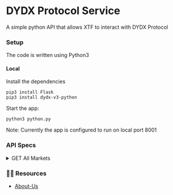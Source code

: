 # DYDX Protocol Service

A simple python API that allows XTF to interact with DYDX Protocol


### Setup

The code is written using Python3

#### Local

Install the dependencies
```
pip3 install Flask
pip3 install dydx-v3-python
```

Start the app:
```
python3 python.py
```

Note: Currently the app is configured to run on local port 8001

### API Specs

<details>
    <summary>GET All Markets</summary>

Request Type: GET

Request Endpoint: /api/markets

Request Headers: None

Request Body: NA

Response Headers: None

Response Body:
```
[
    {
        "assetResolution": "100000000",
        "baseAsset": "AAVE",
        "baselinePositionSize": "7000",
        "incrementalInitialMarginFraction": "0.02",
        "incrementalPositionSize": "1400",
        "indexPrice": "86.7038",
        "initialMarginFraction": "0.1",
        "maintenanceMarginFraction": "0.05",
        "market": "AAVE-USD",
        "maxPositionSize": "70000",
        "minOrderSize": "0.1",
        "nextFundingAt": "2023-01-17T17:00:00.000Z",
        "nextFundingRate": "-0.0000152058",
        "openInterest": "21708.62",
        "oraclePrice": "86.8400",
        "priceChange24H": "7.073792",
        "quoteAsset": "USD",
        "status": "ONLINE",
        "stepSize": "0.1",
        "syntheticAssetId": "0x414156452d38000000000000000000",
        "tickSize": "0.01",
        "trades24H": "1097",
        "transferMarginFraction": "0.032499",
        "type": "PERPETUAL",
        "volume24H": "14869218.762000"
    }
]
```
</details>

### 👩‍💻 Resources

- [About-Us](https://dydx.exchange/about)